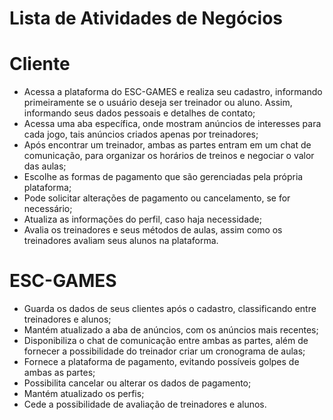 # Lista de Atividades de Negócios

# Cliente
- Acessa a plataforma do ESC-GAMES e realiza seu cadastro, informando primeiramente se o usuário deseja ser treinador ou aluno. Assim, informando seus dados pessoais e detalhes de contato;
- Acessa uma aba específica, onde mostram anúncios de interesses para cada jogo, tais anúncios criados apenas por treinadores;
- Após encontrar um treinador, ambas as partes entram em um chat de comunicação, para organizar os horários de treinos e negociar o valor das aulas;
- Escolhe as formas de pagamento que são gerenciadas pela própria plataforma;
- Pode solicitar alterações de pagamento ou cancelamento, se for necessário;
- Atualiza as informações do perfil, caso haja necessidade;
- Avalia os treinadores e seus métodos de aulas, assim como os treinadores avaliam seus alunos na plataforma.

# ESC-GAMES
- Guarda os dados de seus clientes após o cadastro, classificando entre treinadores e alunos;
- Mantém atualizado a aba de anúncios, com os anúncios mais recentes;
- Disponibiliza o chat de comunicação entre ambas as partes, além de fornecer a possibilidade do treinador criar um cronograma de aulas;
- Fornece a plataforma de pagamento, evitando possíveis golpes de ambas as partes;
- Possibilita cancelar ou alterar os dados de pagamento;
- Mantém atualizado os perfis;
- Cede a possibilidade de avaliação de treinadores e alunos.
